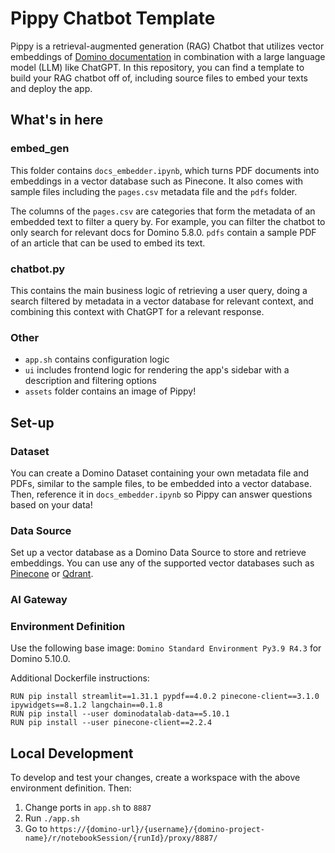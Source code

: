 # Pippy Chatbot Template
Pippy is a retrieval-augmented generation (RAG) Chatbot that utilizes vector embeddings of 
[Domino documentation](https://docs.dominodatalab.com/) in combination with a large language model (LLM) like ChatGPT.
In this repository, you can find a template to build your RAG chatbot off of, including source files
to embed your texts and deploy the app.

## What's in here
### embed_gen
This folder contains `docs_embedder.ipynb`, which turns PDF documents into embeddings in a vector database such as Pinecone.
It also comes with sample files including the `pages.csv` metadata file and the `pdfs` folder.

The columns of the `pages.csv` are categories that form the metadata of an embedded text to filter a query by. 
For example, you can filter the chatbot to only search for relevant docs for Domino 5.8.0.
`pdfs` contain a sample PDF of an article that can be used to embed its text.  

### chatbot.py
This contains the main business logic of retrieving a user query, doing a search filtered by metadata in a vector database
for relevant context, and combining this context with ChatGPT for a relevant response.

### Other
* `app.sh` contains configuration logic
* `ui` includes frontend logic for rendering the app's sidebar with a description and filtering options
* `assets` folder contains an image of Pippy!

## Set-up
### Dataset
You can create a Domino Dataset containing your own metadata file and PDFs, similar to the sample files, to be embedded 
into a vector database. Then, reference it in `docs_embedder.ipynb` so Pippy can answer questions based on your data!

### Data Source
Set up a vector database as a Domino Data Source to store and retrieve embeddings. You can use any of the supported
vector databases such as [Pinecone](https://docs.dominodatalab.com/en/latest/user_guide/5c64ef/connect-to-pinecone/) or
[Qdrant](https://docs.dominodatalab.com/en/latest/user_guide/c2364c/connect-to-qdrant/).

### AI Gateway


### Environment Definition
Use the following base image: `Domino Standard Environment Py3.9 R4.3` for Domino 5.10.0.

Additional Dockerfile instructions:
```
RUN pip install streamlit==1.31.1 pypdf==4.0.2 pinecone-client==3.1.0 ipywidgets==8.1.2 langchain==0.1.8
RUN pip install --user dominodatalab-data==5.10.1
RUN pip install --user pinecone-client==2.2.4
```

## Local Development

To develop and test your changes, create a workspace with the above environment definition.
Then:

1. Change ports in `app.sh` to `8887`
2. Run `./app.sh`
3. Go to `https://{domino-url}/{username}/{domino-project-name}/r/notebookSession/{runId}/proxy/8887/`
